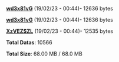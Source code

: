 [**wd3x81vG**](/data/wd3x81vG.txt) (19/02/23 - 00:44)- 12636 bytes

[**wd3x81vG**](/data/wd3x81vG.txt) (19/02/23 - 00:44)- 12636 bytes

[**XzVEZSZL**](/data/XzVEZSZL.txt) (19/02/23 - 00:44)- 12535 bytes

**Total Datas**: 10566

**Total Size**: 68.00 MB / 68.0 MB